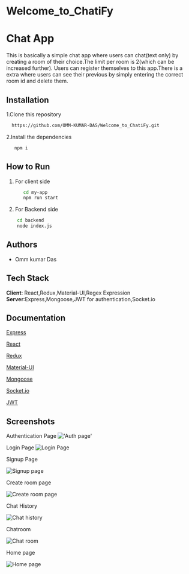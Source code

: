 # Welcome_to_ChatiFy


# Chat App

This is basically a simple chat app where users can chat(text only) by creating a room of their choice.The limit per room is 2(which can be increased further). Users can register themselves to this app.There is a extra where users can see their previous by simply entering the correct room id and delete them.


## Installation

1.Clone this repository

```bash
  https://github.com/OMM-KUMAR-DAS/Welcome_to_ChatiFy.git
```
2.Install the dependencies

```bash
   npm i
```
## How to Run

1. For client side
   ```bash
      cd my-app
      npm run start
   ```
2. For Backend side
  ```bash
      cd backend
      node index.js

  ```   
## Authors

- Omm kumar Das

##  Tech Stack

**Client**: React,Redux,Material-UI,Regex Expression
**Server**:Express,Mongoose,JWT for authentication,Socket.io
## Documentation

[Express](https://expressjs.com/) 

[React](https://react.dev/learn)

[Redux](https://redux.js.org/)

[Material-UI](https://mui.com/material-ui/getting-started/)

[Mongoose](https://mongoosejs.com/)

[Socket.io](https://socket.io/)

[JWT](https://jwt.io/)



## Screenshots
 
 Authentication Page
!['Auth page'](https://i.postimg.cc/CxhvHYC7/Screenshot-2024-04-05-230005.png)

 Login Page
![Login Page](https://i.postimg.cc/vZpDW8fx/Screenshot-2024-04-05-230728.png)


Signup Page

![Signup page](https://i.postimg.cc/G3HNfvfD/Screenshot-2024-04-05-231249.png)

Create room page

![Create room page](https://i.postimg.cc/X7ZrX1zv/Screenshot-2024-04-05-231453.png)

Chat History

![Chat history](https://i.postimg.cc/sgGQvH1c/Screenshot-2024-04-05-231741.png)

Chatroom

![Chat room](https://i.postimg.cc/KvPqMfVn/Screenshot-2024-04-05-231924.png)

Home page

![Home page](https://i.postimg.cc/5tt5f7kj/Screenshot-2024-04-19-002620.png)




